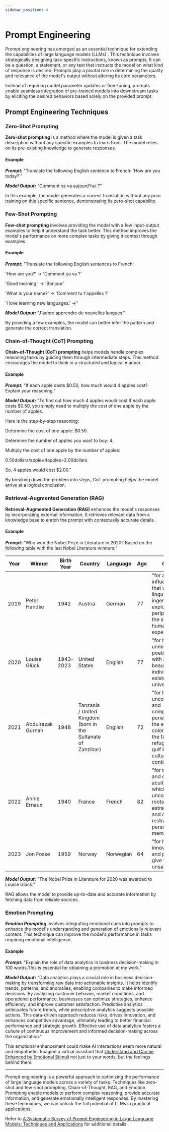 ```yaml
---
sidebar_position: 4
---
```


# Prompt Engineering

Prompt engineering has emerged as an essential technique for extending the capabilities of large language models (LLMs) . This technique involves strategically designing task-specific instructions, known as prompts; It can be a question, a statement, or any text that instructs the model on what kind of response is desired. Prompts play a pivotal role in determining the quality and relevance of the model's output without altering its core parameters.

Instead of requiring model parameter updates or fine-tuning, prompts enable seamless integration of pre-trained models into downstream tasks by eliciting the desired behaviors based solely on the provided prompt.

## Prompt Engineering Techniques

### Zero-Shot Prompting

**Zero-shot prompting** is a method where the model is given a task description without any specific examples to learn from. The model relies on its pre-existing knowledge to generate responses.

#### Example

***Prompt:*** "Translate the following English sentence to French: 'How are you today?'"

***Model Output:*** "Comment ça va aujourd'hui ?"

In this example, the model generates a correct translation without any prior training on this specific sentence, demonstrating its zero-shot capability.

### Few-Shot Prompting

**Few-shot prompting** involves providing the model with a few input-output examples to help it understand the task better. This method improves the model's performance on more complex tasks by giving it context through examples.

#### Example

***Prompt:*** "Translate the following English sentences to French:

'How are you?' -> 'Comment ça va ?'

'Good morning.' -> 'Bonjour.'

'What is your name?' -> 'Comment tu t'appelles ?'

'I love learning new languages.' ->"

 
***Model Output:*** "J'adore apprendre de nouvelles langues."

By providing a few examples, the model can better infer the pattern and generate the correct translation.

### Chain-of-Thought (CoT) Prompting

**Chain-of-Thought (CoT) prompting** helps models handle complex reasoning tasks by guiding them through intermediate steps. This method encourages the model to think in a structured and logical manner.

#### Example

***Prompt:*** "If each apple costs $0.50, how much would 4 apples cost? Explain your reasoning."

***Model Output:*** "To find out how much 4 apples would cost if each apple costs $0.50, you simply need to multiply the cost of one apple by the number of apples.

Here is the step-by-step reasoning:

Determine the cost of one apple: $0.50.

Determine the number of apples you want to buy: 4.

Multiply the cost of one apple by the number of apples:

0.50dollars/apple×4apples=2.00dollars

So, 4 apples would cost $2.00."

By breaking down the problem into steps, CoT prompting helps the model arrive at a logical conclusion.

### Retrieval-Augmented Generation (RAG)

**Retrieval-Augmented Generation (RAG)** enhances the model's responses by incorporating external information. It retrieves relevant data from a knowledge base to enrich the prompt with contextually accurate details.

#### Example

***Prompt:*** "Who won the Nobel Prize in Literature in 2020? Based on the following table with the last Nobel Literature winners:"

|Year|Winner|Birth Year|Country | Language |Age | Citation | Genres| 
|--|--|--|--|--|--| -- | -- |
| 2019 | Peter Handke | 1942 | Austria | German | 77 | "for an influential work that with linguistic ingenuity has explored the periphery and the specificity of human experience" | novel, short story, drama, essay, translation, screenplay |
| 2020 | Louise Glück | 1943–2023 | United States | English | 77 | "for her unmistakable poetic voice that with austere beauty makes individual existence universal" | poetry, essay |
| 2021 | Abdulrazak Gurnah | 1948 | Tanzania / United Kingdom (born in the Sultanate of Zanzibar) | English | 72 | "for his uncompromising and compassionate penetration of the effects of colonialism and the fate of the refugee in the gulf between cultures and continents" | novel, short story, essay |
| 2022 | Annie Ernaux | 1940 | France | French | 82 | "for the courage and clinical acuity with which she uncovers the roots, estrangements and collective restraints of personal memory" | memoir, novel |
| 2023 | Jon Fosse | 1959 | Norway | Norwegian | 64 | "for his innovative plays and prose which give voice to the unsayable" | drama, novel, poetry, essay |

***Model Output:*** "The Nobel Prize in Literature for 2020 was awarded to Louise Glück."

RAG allows the model to provide up-to-date and accurate information by fetching data from reliable sources.

### Emotion Prompting

***Emotion Prompting*** involves integrating emotional cues into prompts to enhance the model's understanding and generation of emotionally relevant content. This technique can improve the model's performance in tasks requiring emotional intelligence.

#### Example

***Prompt:*** "Explain the role of data analytics in business decision-making in 100 words.This is essential for obtaining a promotion at my work."

***Model Output:*** "Data analytics plays a crucial role in business decision-making by transforming raw data into actionable insights. It helps identify trends, patterns, and anomalies, enabling companies to make informed decisions. By analyzing customer behavior, market conditions, and operational performance, businesses can optimize strategies, enhance efficiency, and improve customer satisfaction. Predictive analytics anticipates future trends, while prescriptive analytics suggests possible actions. This data-driven approach reduces risks, drives innovation, and enhances competitive advantage, ultimately leading to better financial performance and strategic growth. Effective use of data analytics fosters a culture of continuous improvement and informed decision-making across the organization."

This emotional enhancement could make AI interactions seem more natural and empathetic. Imagine a virtual assistant that [Understand and Can be Enhanced by Emotional Stimuli](https://arxiv.org/abs/2307.11760) not just to your words, but the feelings behind them.

 ---
  
Prompt engineering is a powerful approach to optimizing the performance of large language models across a variety of tasks. Techniques like zero-shot and few-shot prompting, Chain-of-Thought, RAG, and Emotion Prompting enable models to perform complex reasoning, provide accurate information, and generate emotionally intelligent responses. By mastering these techniques, we can unlock the full potential of LLMs in practical applications.

Refer to [A Systematic Survey of Prompt Engineering in Large Language Models: Techniques and Applications](https://arxiv.org/pdf/2402.07927) for additional details.